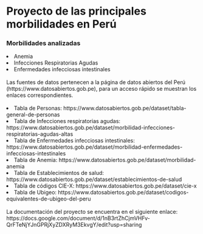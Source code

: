 # Proyecto de las principales morbilidades en Perú
### Morbilidades analizadas
<li>Anemia</li>
<li>Infecciones Respiratorias Agudas</li>
<li>Enfermedades infecciosas intestinales</li>
<br>
Las fuentes de datos pertenecen a la página de datos abiertos del Perú (https://www.datosabiertos.gob.pe), para un acceso rápido se muestran los enlaces correspondientes.<br><br>
<li>Tabla de Personas: https://www.datosabiertos.gob.pe/dataset/tabla-general-de-personas</li>
<li>Tabla de Infecciones respiratorias agudas: https://www.datosabiertos.gob.pe/dataset/morbilidad-infecciones-respiratorias-agudas-altas</li>
<li>Tabla de Enfermedades infecciosas intestinales: https://www.datosabiertos.gob.pe/dataset/morbilidad-enfermedades-infecciosas-intestinales</li>
<li>Tabla de Anemia: https://www.datosabiertos.gob.pe/dataset/morbilidad-anemia</li>
<li>Tabla de Establecimientos de salud: https://www.datosabiertos.gob.pe/dataset/establecimientos-de-salud</li>
<li>Tabla de códigos CIE-X: https://www.datosabiertos.gob.pe/dataset/cie-x</li>
<li>Tabla de Ubigeo: https://www.datosabiertos.gob.pe/dataset/codigos-equivalentes-de-ubigeo-del-peru</li>
<br>
La documentación del proyecto se encuentra en el siguiente enlace:<br>
https://docs.google.com/document/d/1nB3rtZhCjmVHFv-QrFTeNjYJnGPRjXyZDXRyM3EkvgY/edit?usp=sharing
